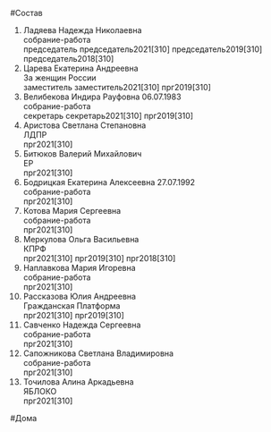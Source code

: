 #Состав  
1. Ладяева Надежда Николаевна  
    собрание-работа  
    председатель председатель2021[310] председатель2019[310] председатель2018[310]  
2. Царева Екатерина Андреевна  
    За женщин России  
    заместитель заместитель2021[310] прг2019[310]  
3. Велибекова Индира Рауфовна 06.07.1983  
    собрание-работа  
    секретарь секретарь2021[310] прг2019[310]  
4. Аристова Светлана Степановна  
    ЛДПР  
    прг2021[310]  
5. Битюков Валерий Михайлович  
    ЕР  
    прг2021[310]  
6. Бодрицкая Екатерина Алексеевна 27.07.1992  
    собрание-работа  
    прг2021[310]  
7. Котова Мария Сергеевна  
    собрание-работа  
    прг2021[310]  
8. Меркулова Ольга Васильевна  
    КПРФ  
    прг2021[310] прг2019[310] прг2018[310]  
9. Наплавкова Мария Игоревна  
    собрание-работа  
    прг2021[310]  
10. Рассказова Юлия Андреевна  
    Гражданская Платформа  
    прг2021[310] прг2019[310]  
11. Савченко Надежда Сергеевна  
    собрание-работа  
    прг2021[310]  
12. Сапожникова Светлана Владимировна  
    собрание-работа  
    прг2021[310]  
13. Точилова Алина Аркадьевна  
    ЯБЛОКО  
    прг2021[310]  

#Дома  
  
